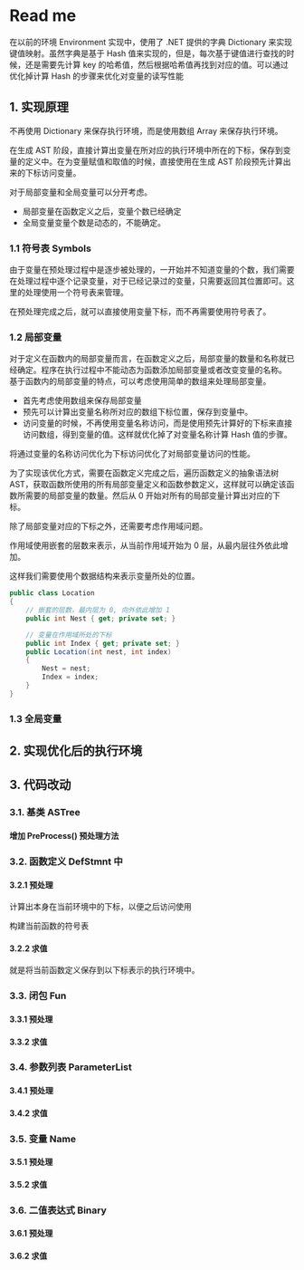 ﻿# Read me

在以前的环境 Environment 实现中，使用了 .NET 提供的字典 Dictionary 来实现键值映射。虽然字典是基于 Hash 值来实现的，但是，每次基于键值进行查找的时候，还是需要先计算 key 的哈希值，然后根据哈希值再找到对应的值。可以通过优化掉计算 Hash 的步骤来优化对变量的读写性能

## 1. 实现原理

不再使用 Dictionary 来保存执行环境，而是使用数组 Array 来保存执行环境。

在生成 AST 阶段，直接计算出变量在所对应的执行环境中所在的下标，保存到变量的定义中。在为变量赋值和取值的时候，直接使用在生成 AST 阶段预先计算出来的下标访问变量。

对于局部变量和全局变量可以分开考虑。

* 局部变量在函数定义之后，变量个数已经确定
* 全局变量变量个数是动态的，不能确定。

### 1.1 符号表 Symbols

由于变量在预处理过程中是逐步被处理的，一开始并不知道变量的个数，我们需要在处理过程中逐个记录变量，对于已经记录过的变量，只需要返回其位置即可。这里的处理使用一个符号表来管理。

在预处理完成之后，就可以直接使用变量下标，而不再需要使用符号表了。

### 1.2 局部变量

对于定义在函数内的局部变量而言，在函数定义之后，局部变量的数量和名称就已经确定。程序在执行过程中不能动态为函数添加局部变量或者改变变量的名称。
基于函数内的局部变量的特点，可以考虑使用简单的数组来处理局部变量。

* 首先考虑使用数组来保存局部变量
* 预先可以计算出变量名称所对应的数组下标位置，保存到变量中。
* 访问变量的时候，不再使用变量名称访问，而是使用预先计算好的下标来直接访问数组，得到变量的值。这样就优化掉了对变量名称计算 Hash 值的步骤。

将通过变量的名称访问优化为下标访问优化了对局部变量访问的性能。

为了实现该优化方式，需要在函数定义完成之后，遍历函数定义的抽象语法树 AST，获取函数所使用的所有局部变量定义和函数参数定义，这样就可以确定该函数所需要的局部变量的数量。然后从 0 开始对所有的局部变量计算出对应的下标。

除了局部变量对应的下标之外，还需要考虑作用域问题。

作用域使用嵌套的层数来表示，从当前作用域开始为 0 层，从最内层往外依此增加。

这样我们需要使用个数据结构来表示变量所处的位置。

```csharp
public class Location
{
    // 嵌套的层数，最内层为 0, 向外依此增加 1
    public int Nest { get; private set; }

    // 变量在作用域所处的下标
    public int Index { get; private set; }
    public Location(int nest, int index)
    {
        Nest = nest;
        Index = index;
    }
}
```

### 1.3 全局变量



## 2. 实现优化后的执行环境


## 3. 代码改动

### 3.1. 基类 ASTree 

#### 增加 PreProcess() 预处理方法

### 3.2. 函数定义 DefStmnt 中

#### 3.2.1 预处理

计算出本身在当前环境中的下标，以便之后访问使用

构建当前函数的符号表

#### 3.2.2 求值

就是将当前函数定义保存到以下标表示的执行环境中。

### 3.3. 闭包 Fun

#### 3.3.1 预处理



#### 3.3.2 求值

### 3.4. 参数列表 ParameterList

#### 3.4.1 预处理

#### 3.4.2 求值



### 3.5. 变量 Name

#### 3.5.1 预处理



#### 3.5.2 求值



### 3.6. 二值表达式 Binary

#### 3.6.1 预处理



#### 3.6.2 求值

